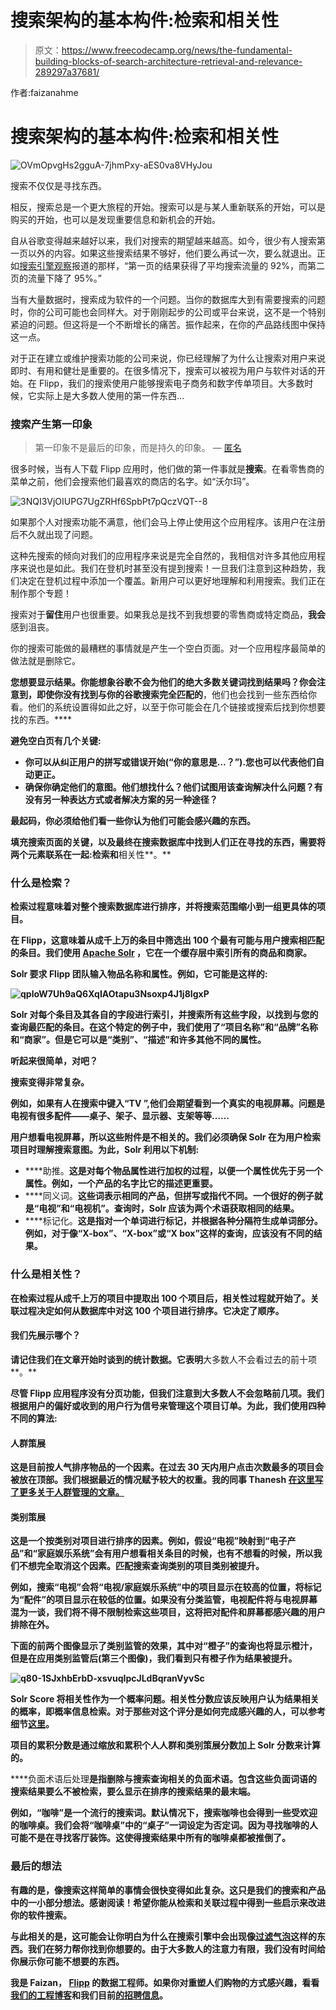 # 搜索架构的基本构件:检索和相关性

> 原文：<https://www.freecodecamp.org/news/the-fundamental-building-blocks-of-search-architecture-retrieval-and-relevance-289297a37681/>

作者:faizanahme

# 搜索架构的基本构件:检索和相关性

![OVmOpvgHs2gguA-7jhmPxy-aES0va8VHyJou](img/c37a9b78d37c184146ff59e33d905ec9.png)

搜索不仅仅是寻找东西。

相反，搜索总是一个更大旅程的开始。搜索可以是与某人重新联系的开始，可以是购买的开始，也可以是发现重要信息和新机会的开始。

自从谷歌变得越来越好以来，我们对搜索的期望越来越高。如今，很少有人搜索第一页以外的内容。如果这些搜索结果不够好，他们要么再试一次，要么就退出。正如[搜索引擎观察](https://searchenginewatch.com/sew/study/2276184/no-1-position-in-google-gets-33-of-search-traffic-study)报道的那样，“第一页的结果获得了平均搜索流量的 92%，而第二页的流量下降了 95%。”

当有大量数据时，搜索成为软件的一个问题。当你的数据库大到有需要搜索的问题时，你的公司可能也会同样大。对于刚刚起步的公司或平台来说，这不是一个特别紧迫的问题。但这将是一个不断增长的痛苦。振作起来，在你的产品路线图中保持这一点。

对于正在建立或维护搜索功能的公司来说，你已经理解了为什么让搜索对用户来说即时、有用和健壮是重要的。在很多情况下，搜索可以被视为用户与软件对话的开始。在 Flipp，我们的搜索使用户能够搜索电子商务和数字传单项目。大多数时候，它实际上是大多数人使用的第一件东西…

### 搜索产生第一印象

> 第一印象不是最后的印象，而是持久的印象。
> — [匿名](https://en.wikiquote.org/wiki/Anonymous)

很多时候，当有人下载 Flipp 应用时，他们做的第一件事就是**搜索**。在看零售商的菜单之前，他们会搜索他们最喜欢的商店的名字。如“沃尔玛”。

![3NQI3VjOIUPG7UgZRHf6SpbPt7pQczVQT--8](img/3e78ea3fb711e5ffcbb74646b36af3d5.png)

如果那个人对搜索功能不满意，他们会马上停止使用这个应用程序。该用户在注册后不久就出现了问题。

这种先搜索的倾向对我们的应用程序来说是完全自然的，我相信对许多其他应用程序来说也是如此。我们在登机时甚至没有提到搜索！一旦我们注意到这种趋势，我们决定在登机过程中添加一个覆盖。新用户可以更好地理解和利用搜索。我们正在制作那个专题！

搜索对于**留住**用户也很重要。如果我总是找不到我想要的零售商或特定商品，**我会**感到沮丧。

你的搜索可能做的最糟糕的事情就是产生一个空白页面。对一个应用程序最简单的做法就是删除它。

**您想要显示结果。你能想象谷歌不会为他们的绝大多数关键词找到结果吗？你会注意到，即使你没有找到与你的谷歌搜索完全匹配的**，他们也会找到一些东西给你看。他们的系统设置得如此之好，以至于你可能会在几个链接或搜索后找到你想要找的东西。****

**避免空白页有几个关键:**

*   **你可以从纠正用户的拼写或错误开始(“你的意思是…？”).您也可以代表他们自动更正。**
*   **确保你确定他们的意图。他们想找什么？他们试图用该查询解决什么问题？有没有另一种表达方式或者解决方案的另一种途径？**

**最起码，你必须给他们看一些你认为他们可能会感兴趣的东西。**

**填充搜索页面的关键，以及最终在搜索数据库中找到人们正在寻找的东西，需要将两个元素联系在一起:**检索**和**相关性**。**

### **什么是检索？**

**检索过程意味着对整个搜索数据库进行排序，并将搜索范围缩小到一组更具体的项目。**

**在 Flipp，这意味着从成千上万的条目中筛选出 100 个最有可能与用户搜索相匹配的条目。我们使用 [Apache Solr](https://lucene.apache.org/solr/) ，它在一个缓存层中索引所有的商品和商家。**

**Solr 要求 Flipp 团队输入物品名称和属性。例如，它可能是这样的:**

**![qploW7Uh9aQ6XqIAOtapu3Nsoxp4J1j8IgxP](img/d4756b6751e0dbc9c8e7072af0513b7a.png)**

**Solr 对每个条目及其各自的字段进行索引，并搜索所有这些字段，以找到与您的查询最匹配的条目。在这个特定的例子中，我们使用了“项目名称”和“品牌”名称和“商家”。但是它可以是“类别”、“描述”和许多其他不同的属性。**

**听起来很简单，对吧？**

**搜索变得非常复杂。**

**例如，如果有人在搜索中键入“TV ”,他们会期望看到一个真实的电视屏幕。问题是电视有很多配件——桌子、架子、显示器、支架等等……**

**用户想看电视屏幕，所以这些附件是不相关的。我们必须确保 Solr 在为用户检索项目时理解搜索意图。为此，Solr 利用以下机制:**

*   ****助推。**这是对每个物品属性进行加权的过程，以便一个属性优先于另一个属性。例如，一个产品的名字比它的描述更重要。**
*   ****同义词。**这些词表示相同的产品，但拼写或指代不同。一个很好的例子就是“电视”和“电视机”。查询时，Solr 应该为两个术语获取相同的结果。**
*   ****标记化。**这是指对一个单词进行标记，并根据各种分隔符生成单词部分。例如，对于像“X-box”、“X-box”或“X box”这样的查询，应该没有不同的结果。**

### **什么是相关性？**

**在检索过程从成千上万的项目中提取出 100 个项目后，相关性过程就开始了。关联过程决定如何从数据库中对这 100 个项目进行排序。它决定了顺序。**

#### **我们先展示哪个？**

**请记住我们在文章开始时谈到的统计数据。它表明**大多数人不会看过去的前十项**。**

**尽管 Flipp 应用程序没有分页功能，但我们注意到大多数人不会忽略前几项。我们根据用户的偏好或收到的用户行为信号来管理这个项目订单。为此，我们使用四种不同的算法:**

#### ****人群策展****

**这是目前按人气排序物品的一个因素。在过去 30 天内用户点击次数最多的项目会被放在顶部。我们根据最近的情况赋予较大的权重。我的同事 Thanesh [在这里写了更多关于人群管理的文章。](https://medium.freecodecamp.com/how-crowd-curation-improved-our-search-quality-by-27-84d500e751bc)**

#### ****类别策展****

**这是一个按类别对项目进行排序的因素。例如，假设“电视”映射到“电子产品”和“家庭娱乐系统”会有用户想看相关条目的时候，也有不想看的时候，所以我们不想完全取消这个因素。匹配搜索查询类别的项目类别被提升。**

**例如，搜索“电视”会将“电视/家庭娱乐系统”中的项目显示在较高的位置，将标记为“配件”的项目显示在较低的位置。如果没有分类监管，电视配件将与电视屏幕混为一谈，我们将不得不限制检索这些项目，这将把对配件和屏幕都感兴趣的用户排除在外。**

**下面的前两个图像显示了类别监管的效果，其中对“橙子”的查询也将显示橙汁，但是在应用类别监管后(第三个图像)，我们看到只有橙子作为结果被提升。**

**![q80-1SJxhbErbD-xsvuqIpcJLdBqranVyvSc](img/8085ba6cf692d712b6959e279d44c3d4.png)**

****Solr Score** 将相关性作为一个概率问题。相关性分数应该反映用户认为结果相关的概率，即概率信息检索。对于那些对这个评分是如何完成感兴趣的人，可以参考细节[这里](https://en.wikipedia.org/wiki/Okapi_BM25)。**

**项目的累积分数是通过缩放和累积个人人群和类别策展分数加上 Solr 分数来计算的。**

****负面术语后处理**是指删除与搜索查询相关的负面术语。包含这些负面词语的搜索结果要么不被检索，要么显示在排序的搜索结果的最末端。**

**例如，“咖啡”是一个流行的搜索词。默认情况下，搜索咖啡也会得到一些受欢迎的咖啡桌。我们会将“咖啡桌”中的“桌子”一词设定为否定词。因为寻找咖啡的人可能不是在寻找客厅装饰。这使得搜索结果中所有的咖啡桌都被推倒了。**

### **最后的想法**

**有趣的是，像搜索这样简单的事情会很快变得如此复杂。这只是我们的搜索和产品中的一小部分想法。感谢阅读！希望你能从检索和关联过程中得到一些启示来改进你的软件搜索。**

**与此相关的是，这可能会让你明白为什么在搜索引擎中会出现像[过滤气泡](https://www.ted.com/talks/eli_pariser_beware_online_filter_bubbles)这样的东西。我们在努力帮你找到你想要的。由于大多数人的注意力有限，我们没有时间给你展示你可能不想要的东西。**

**我是 Faizan， [Flipp](https://flipp.com/) 的数据工程师。如果你对重塑人们购物的方式感兴趣，看看[我们的工程博客](http://eng.flipp.com/)和我们目前[的招聘信息](https://corp.flipp.com/jobs)。**